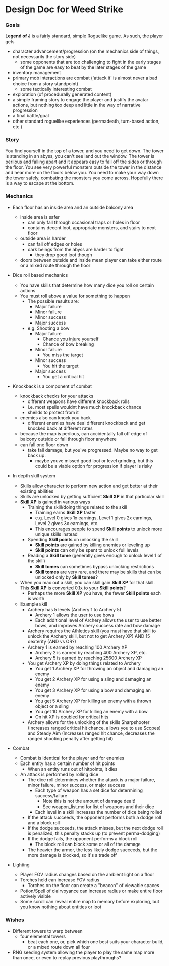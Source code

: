 # Design Doc for Weed Strike

### Goals

**Legend of J** is a fairly standard, simple [Roguelike](https://en.wikipedia.org/wiki/Roguelike) game. As such, the player gets
* character advancement/progression (on the mechanics side of things, not necessarily the story side)
  * some opponents that are too challenging to fight in the early stages of the game are easy to beat by the later stages of the game
* inventory management
* primary mob interactions are combat ('attack it' is almost never a bad choice from a story standpoint)
  * some tactically interesting combat
* exploration (of procedurally generated content)
* a simple framing story to engage the player and justify the avatar actions, but nothing too deep and little in the way of narrative progression
* a final battle/goal
* other standard roguelike experiences (permadeath, turn-based action, etc.)

### Story

You find yourself in the top of a tower, and you need to get down. The tower is standing in an abyss, you can't see land out the window.
The tower is perilous and falling apart and it appears easy to fall off the sides or through the floor.
You see very powerful monsters outside the tower in the distance and hear more on the floors below you.
You need to make your way down the tower safely, combating the monsters you come across. Hopefully there is a way to escape at the bottom.




### Mechanics
* Each floor has an inside area and an outside balcony area
  * inside area is safer
    * can only fall through occasional traps or holes in floor
    * contains decent loot, appropriate monsters, and stairs to next floor
  * outside area is harder
    * can fall off edges or holes
    * dark beings from the abyss are harder to fight
      * they drop good loot though
  * doors between outside and inside mean player can take either route or a mixed route through the floor
* Dice roll based mechanics
  * You have skills that determine how many dice you roll on certain actions
  * You must roll above a value for something to happen
    * The possible results are:
      * Major failure
      * Minor failure
      * Minor success
      * Major success
    * e.g. Shooting a bow
      * Major failure
        * Chance you injure yourself
        * Chance of bow breaking
      * Minor failure
        * You miss the target
      * Minor success
        * You hit the target
      * Major success
        * You get a critical hit
* Knockback is a component of combat
  * knockback checks for your attacks
    * different weapons have different knockback rolls
    * i.e. most spells wouldnt have much knockback chance
    * sheilds to protect from it
  * enemies also can knock you back
    * different enemies have deal different knockback and get knocked back at different rates
  * because the map is perilous, can accidentally fall off edge of balcony outside or fall through floor anywhere
  * can fall one floor down
    * take fall damage, but you've progressed. Maybe no way to get back up.
      * maybe youve missed good loot or level grinding, but this could be a viable option for progression if player is risky
* In depth skill system
  * Skills allow character to perform new action and get better at their existing abilities
  * Skills are unlocked by getting sufficient **Skill XP** in that particular skill
  * **Skill XP** is gained in various ways
    * Training the skill/doing things related to the skill
      * Training earns **Skill XP** faster
      * e.g. Level 0 gives 1x earnings, Level 1 gives 2x earnings, Level 2 gives 3x earnings, etc.
      * This encourages people to spend **Skill points** to unlock more unique skills instead
    * Spending **Skill points** on unlocking the skill
      * **Skill points** are gained by killing enemies or leveling up
      * **Skill points** can only be spent to unlock full levels
    * Reading a **Skill tome** (generally gives enough to unlock level 1 of the skill)
      * **Skill tomes** can sometimes bypass unlocking restrictions
      * **Skill tomes** are very rare, and there may be skills that can be unlocked only by **Skill tomes**?
  * When you max out a skill, you can skill gain **Skill XP** for that skill. This **Skill XP** is converted 0.1x to your **Skill points**?
    * Perhaps the more **Skill XP** you have, the fewer **Skill points** each is worth
  * Example skill
    * Archery has 5 levels (Archery 1 to Archery 5)
      * Archery 1 allows the user to use bows
      * Each additional level of Archery allows the user to use better bows, and improves Archery success rate and bow damage
    * Archery requires the Athletics skill (you must have that skill to unlock the Archery skill, but not to get Archery XP) AND 15 dexterity (AND vs OR?)
    * Archery 1 is earned by reaching 100 Archery XP
      * Archery 2 is earned by reaching 400 Archery XP, etc.
      * Archery 5 is earned by reaching 25600 Archery XP
    * You get Archery XP by doing things related to Archery
      * You get 1 Archery XP for throwing an object and damaging an enemy
      * You get 2 Archery XP for using a sling and damaging an enemy
      * You get 3 Archery XP for using a bow and damaging an enemy
      * You get 5 Archery XP for killing an enemy with a thrown object or a sling
      * You get 10 Archery XP for killing an enemy with a bow
      * On hit XP is doubled for critical hits
    * Archery allows for the unlocking of the skills Sharpshooter (Increases ranged critical hit chance, allows you to use Scopes) and Steady Aim (Increases ranged hit chance, decreases the ranged shooting penalty after getting hit)
* Combat
  * Combat is identical for the player and for enemies
  * Each entity has a certain number of hit points
    * When an entity runs out of hitpoints, it dies
  * An attack is performed by rolling dice
    * The dice roll determines whether the attack is a major failure, minor failure, minor success, or major success
      * Each type of weapon has a set dice for determining success/failure
        * Note this is not the amount of damage dealt!
        * See weapon_list.md for list of weapons and their dice
      * Each level in a skill increases the number of dice being rolled
    * If the attack succeeds, the opponent performs both a dodge roll and a block roll
    * If the dodge succeeds, the attack misses, but the next dodge roll is penalized; this penalty stacks up (to prevent perma-dodging)
    * If the dodge fails, the  opponent performs a block roll
      * The block roll can block some or all of the damage
    * The heavier the armor, the less likely dodge succeeds, but the more damage is blocked, so it's a trade off

* Lighting
  * Player FOV radius changes based on the ambient light on a floor
  * Torches held can increase FOV radius
    * Torches on the floor can create a "beacon" of viewable spaces
  * Potion/Spell of clairvoyance can increase radius or make entire floor actively visible
  * Some scroll can reveal entire map to memory before exploring, but you know nothing about entities or loot

### Wishes
* Different towers to warp between
  * four elemental towers
    * beat each one, or, pick which one best suits your character build, or a mixed route down all four
* RNG seeding system allowing the player to play the same map more than once, or even to replay previous playthroughs?
